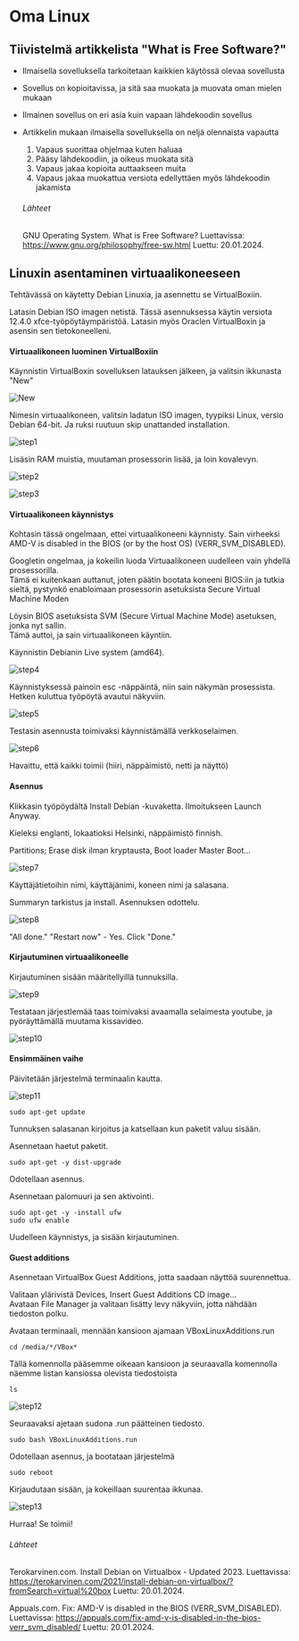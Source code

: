 # Oma Linux


## Tiivistelmä artikkelista "What is Free Software?"

- Ilmaisella sovelluksella tarkoitetaan kaikkien käytössä olevaa sovellusta
- Sovellus on kopioitavissa, ja sitä saa muokata ja muovata oman mielen mukaan
- Ilmainen sovellus on eri asia kuin vapaan lähdekoodin sovellus
- Artikkelin mukaan ilmaisella sovelluksella on neljä olennaista vapautta
    1. Vapaus suorittaa ohjelmaa kuten haluaa
    2. Pääsy lähdekoodiin, ja oikeus muokata sitä
    3. Vapaus jakaa kopioita auttaakseen muita
    4. Vapaus jakaa muokattua versiota edellyttäen myös lähdekoodin jakamista

  ###### Lähteet

  GNU Operating System. What is Free Software? Luettavissa: https://www.gnu.org/philosophy/free-sw.html Luettu: 20.01.2024.


## Linuxin asentaminen virtuaalikoneeseen

Tehtävässä on käytetty Debian Linuxia, ja asennettu se VirtualBoxiin.

Latasin Debian ISO imagen netistä. Tässä asennuksessa käytin versiota 12.4.0 xfce-työpöytäympäristöä. Latasin myös Oraclen VirtualBoxin ja asensin sen tietokoneelleni.

#### Virtuaalikoneen luominen VirtualBoxiin

Käynnistin VirtualBoxin sovelluksen latauksen jälkeen, ja valitsin ikkunasta "New"

![New](./images/new.png)
  
Nimesin virtuaalikoneen, valitsin ladatun ISO imagen, tyypiksi Linux, versio Debian 64-bit. Ja ruksi ruutuun skip unattanded installation.

![step1](./images/step1.png)

Lisäsin RAM muistia, muutaman prosessorin lisää, ja loin kovalevyn.

![step2](./images/step2.png)

![step3](./images/step3.png)

#### Virtuaalikoneen käynnistys

Kohtasin tässä ongelmaan, ettei virtuaalikoneeni käynnisty. Sain virheeksi AMD-V is disabled in the BIOS (or by the host OS) (VERR_SVM_DISABLED).

Googletin ongelmaa, ja kokeilin luoda Virtuaalikoneen uudelleen vain yhdellä prosessorilla. <br>
Tämä ei kuitenkaan auttanut, joten päätin bootata koneeni BIOS:iin ja tutkia sieltä, pystynkö enabloimaan prosessorin asetuksista Secure Virtual Machine Moden

Löysin BIOS asetuksista SVM (Secure Virtual Machine Mode) asetuksen, jonka nyt sallin. <br>
Tämä auttoi, ja sain virtuaalikoneen käyntiin.

Käynnistin Debianin Live system (amd64).

![step4](./images/step4.png)

Käynnistyksessä painoin esc -näppäintä, niin sain näkymän prosessista. Hetken kuluttua työpöytä avautui näkyviin.

![step5](./images/step5.png)

Testasin asennusta toimivaksi käynnistämällä verkkoselaimen.

![step6](./images/step6.png)

Havaittu, että kaikki toimii (hiiri, näppäimistö, netti ja näyttö)

#### Asennus

Klikkasin työpöydältä Install Debian -kuvaketta. Ilmoitukseen Launch Anyway.

Kieleksi englanti, lokaatioksi Helsinki, näppäimistö finnish.

Partitions; Erase disk ilman kryptausta, Boot loader Master Boot...

![step7](./images/step7.png)

Käyttäjätietoihin nimi, käyttäjänimi, koneen nimi ja salasana.

Summaryn tarkistus ja install. Asennuksen odottelu.

![step8](./images/step8.png)

"All done." "Restart now" - Yes. Click "Done."

#### Kirjautuminen virtuaalikoneelle

Kirjautuminen sisään määritellyillä tunnuksilla.

![step9](./images/step9.png)

Testataan järjestlemää taas toimivaksi avaamalla selaimesta youtube, ja pyöräyttämällä muutama kissavideo.

![step10](./images/step10.png)

#### Ensimmäinen vaihe

Päivitetään järjestelmä terminaalin kautta.

![step11](./images/step11.png)

    sudo apt-get update

Tunnuksen salasanan kirjoitus ja katsellaan kun paketit valuu sisään.

Asennetaan haetut paketit.

    sudo apt-get -y dist-upgrade

Odotellaan asennus.

Asennetaan palomuuri ja sen aktivointi.

    sudo apt-get -y -install ufw
    sudo ufw enable

Uudelleen käynnistys, ja sisään kirjautuminen.

#### Guest additions

Asennetaan VirtualBox Guest Additions, jotta saadaan näyttöä suurennettua.

Valitaan ylärivistä Devices, Insert Guest Additions CD image... <br>
Avataan File Manager ja valitaan lisätty levy näkyviin, jotta nähdään tiedoston polku.

Avataan terminaali, mennään kansioon ajamaan VBoxLinuxAdditions.run

    cd /media/*/VBox*

Tällä komennolla pääsemme oikeaan kansioon ja seuraavalla komennolla näemme listan kansiossa olevista tiedostoista

    ls

![step12](./images/step12.png)

Seuraavaksi ajetaan sudona .run päätteinen tiedosto.

    sudo bash VBoxLinuxAdditions.run

Odotellaan asennus, ja bootataan järjestelmä

    sudo reboot

Kirjaudutaan sisään, ja kokeillaan suurentaa ikkunaa.

![step13](./images/step13.png)

Hurraa! Se toimii!

###### Lähteet

Terokarvinen.com. Install Debian on Virtualbox - Updated 2023. Luettavissa: https://terokarvinen.com/2021/install-debian-on-virtualbox/?fromSearch=virtual%20box Luettu: 20.01.2024.

Appuals.com. Fix: AMD-V is disabled in the BIOS (VERR_SVM_DISABLED). Luettavissa: https://appuals.com/fix-amd-v-is-disabled-in-the-bios-verr_svm_disabled/ Luettu: 20.01.2024.
